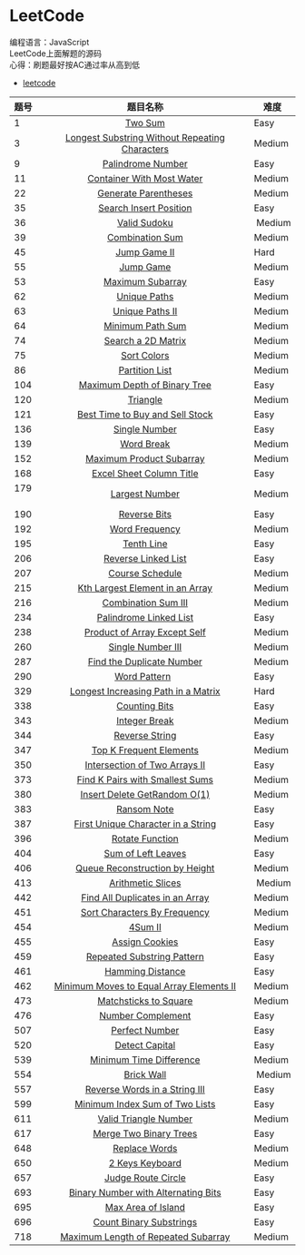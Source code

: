 # LeetCode<br>
编程语言：JavaScript<br>
LeetCode上面解题的源码<br>
心得：刷题最好按AC通过率从高到低
* [leetcode](https://leetcode.com/tokenyangforever/)

题号  | 题目名称 | 难度
:--- | :------:| ---
1    | [Two Sum](https://leetcode.com/problems/two-sum/tabs/description)     | Easy
3    | [Longest Substring Without Repeating Characters](https://leetcode.com/problems/longest-substring-without-repeating-characters/tabs/description)     | Medium
9    | [Palindrome Number](https://leetcode.com/problems/palindrome-number/tabs/description)     | Easy
11   | [Container With Most Water](https://leetcode.com/problems/container-with-most-water/description/)  |  Medium
22   | [Generate Parentheses](https://leetcode.com/problems/generate-parentheses/description/)  |  Medium
35   | [Search Insert Position](https://leetcode.com/problems/search-insert-position/description/)  |  Easy
36   | [Valid Sudoku](https://leetcode.com/problems/valid-sudoku/description/)  |  Medium
39   | [Combination Sum](https://leetcode.com/problems/combination-sum/description/)  |  Medium
45   | [Jump Game II](https://leetcode.com/problems/jump-game-ii/description/)  |  Hard
55   | [Jump Game](https://leetcode.com/problems/jump-game/description/)  |  Medium
53   | [Maximum Subarray](https://leetcode.com/problems/maximum-subarray/description/)  |  Easy
62   | [Unique Paths](https://leetcode.com/problems/unique-paths/description/)  |   Medium
63   | [Unique Paths II](https://leetcode.com/problems/unique-paths-ii/description/)  |  Medium
64   | [Minimum Path Sum](https://leetcode.com/problems/minimum-path-sum/description/)  |  Medium
74   | [Search a 2D Matrix](https://leetcode.com/problems/search-a-2d-matrix/description/)  |  Medium
75   | [Sort Colors](https://leetcode.com/problems/sort-colors/description/)  |  Medium
86   | [Partition List](https://leetcode.com/problems/partition-list/description/)  | Medium
104  | [Maximum Depth of Binary Tree](https://leetcode.com/problems/maximum-depth-of-binary-tree/description/)  |  Easy
120  | [Triangle](https://leetcode.com/problems/triangle/description/)  |  Medium
121  | [Best Time to Buy and Sell Stock](https://leetcode.com/problems/best-time-to-buy-and-sell-stock/description/)  |  Easy
136  | [Single Number](https://leetcode.com/problems/single-number/description/)  |  Easy
139  | [Word Break](https://leetcode.com/problems/word-break/description/)  |  Medium
152  | [Maximum Product Subarray](https://leetcode.com/problems/maximum-product-subarray/description/)  |  Medium
168  | [Excel Sheet Column Title](https://leetcode.com/problems/excel-sheet-column-title/description/)  |  Easy
179  | [Largest Number](https://leetcode.com/problems/largest-number/description/)  | Medium
190  | [Reverse Bits](https://leetcode.com/problems/reverse-bits/description/)    | Easy
192  | [Word Frequency](https://leetcode.com/problems/word-frequency/description/)  |  Medium
195  | [Tenth Line](https://leetcode.com/problems/tenth-line/description/)  |  Easy
206  | [Reverse Linked List](https://leetcode.com/problems/reverse-linked-list/description/)  | Easy
207  | [Course Schedule](https://leetcode.com/problems/course-schedule/description/)  |  Medium
215  | [Kth Largest Element in an Array](https://leetcode.com/problems/kth-largest-element-in-an-array/description/)  |  Medium
216  | [Combination Sum III](https://leetcode.com/problems/combination-sum-iii/description/)  |  Medium
234  | [Palindrome Linked List](https://leetcode.com/problems/palindrome-linked-list/description/)  |  Easy
238  | [Product of Array Except Self](https://leetcode.com/problems/product-of-array-except-self/description/)  |  Medium
260  | [Single Number III](https://leetcode.com/problems/single-number-iii/description/)  |  Medium
287  | [Find the Duplicate Number](https://leetcode.com/problems/find-the-duplicate-number/description/)  |  Medium
290  | [Word Pattern](https://leetcode.com/problems/word-pattern/description/)    | Easy
329  | [Longest Increasing Path in a Matrix](https://leetcode.com/problems/longest-increasing-path-in-a-matrix/description/)  |   Hard
338  | [Counting Bits](https://leetcode.com/problems/counting-bits/description/)  |  Easy
343  | [Integer Break](https://leetcode.com/problems/integer-break/description/)  |  Medium
344  | [Reverse String](https://leetcode.com/problems/reverse-string/tabs/description) | Easy
347  | [Top K Frequent Elements](https://leetcode.com/problems/top-k-frequent-elements/description/)  |  Medium
350  | [Intersection of Two Arrays II](https://leetcode.com/problems/intersection-of-two-arrays-ii/description/)  |  Easy
373  | [Find K Pairs with Smallest Sums](https://leetcode.com/problems/find-k-pairs-with-smallest-sums/description/) | Medium
380  | [Insert Delete GetRandom O(1)](https://leetcode.com/problems/insert-delete-getrandom-o1/tabs/submissions/1/)  | Medium
383  | [Ransom Note](https://leetcode.com/problems/ransom-note/description/)  |  Easy
387  | [First Unique Character in a String](https://leetcode.com/problems/first-unique-character-in-a-string/description/)  |  Easy
396  | [Rotate Function](https://leetcode.com/problems/rotate-function/description/)  |  Medium
404  | [Sum of Left Leaves](https://leetcode.com/problems/sum-of-left-leaves/description/)  |  Easy
406  | [Queue Reconstruction by Height](https://leetcode.com/problems/queue-reconstruction-by-height/description/)  |  Medium
413  | [Arithmetic Slices](https://leetcode.com/problems/arithmetic-slices/description/)  |  Medium
442  | [Find All Duplicates in an Array](https://leetcode.com/problems/find-all-duplicates-in-an-array/tabs/description) | Medium
451  | [Sort Characters By Frequency](https://leetcode.com/problems/sort-characters-by-frequency/description/)  |  Medium
454  | [4Sum II](https://leetcode.com/problems/4sum-ii/description/)  |  Medium
455  | [Assign Cookies](https://leetcode.com/problems/assign-cookies/description/)  |  Easy
459  | [Repeated Substring Pattern](https://leetcode.com/problems/repeated-substring-pattern/description/)  |  Easy
461  | [Hamming Distance](https://leetcode.com/problems/hamming-distance/description/)  |  Easy
462  | [Minimum Moves to Equal Array Elements II](https://leetcode.com/problems/minimum-moves-to-equal-array-elements-ii/description/)  |  Medium
473  | [Matchsticks to Square](https://leetcode.com/problems/matchsticks-to-square/description/)  | Medium
476  | [Number Complement](https://leetcode.com/problems/number-complement/description/)  |  Easy
507  | [Perfect Number](https://leetcode.com/problems/perfect-number/tabs/description) | Easy
520  | [Detect Capital](https://leetcode.com/problems/detect-capital/description/)  |  Easy
539  | [Minimum Time Difference](https://leetcode.com/problems/minimum-time-difference/description/)  |  Medium
554  | [Brick Wall](https://leetcode.com/problems/brick-wall/description/)  |  Medium
557  | [Reverse Words in a String III](https://leetcode.com/problems/reverse-words-in-a-string-iii/description/)  |  Easy
599  | [Minimum Index Sum of Two Lists](https://leetcode.com/problems/minimum-index-sum-of-two-lists/description/) | Easy
611  | [Valid Triangle Number](https://leetcode.com/problems/valid-triangle-number/description/)  |  Medium
617  | [Merge Two Binary Trees](https://leetcode.com/problems/merge-two-binary-trees/description/) | Easy
648  | [Replace Words](https://leetcode.com/problems/replace-words/description/)  |  Medium
650  | [2 Keys Keyboard](https://leetcode.com/problems/2-keys-keyboard/description/)  |  Medium
657  | [Judge Route Circle](https://leetcode.com/problems/judge-route-circle/description/) |  Easy
693  | [Binary Number with Alternating Bits](https://leetcode.com/problems/binary-number-with-alternating-bits/description/)  |  Easy
695  | [Max Area of Island](https://leetcode.com/problems/max-area-of-island/description/)  |  Easy
696  | [Count Binary Substrings](https://leetcode.com/problems/count-binary-substrings/description/)  |  Easy
718  | [Maximum Length of Repeated Subarray](https://leetcode.com/problems/maximum-length-of-repeated-subarray/description/) |  Medium
